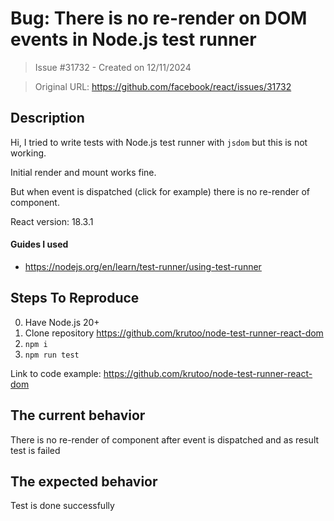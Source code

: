 # Bug: There is no re-render on DOM events in Node.js test runner

> Issue #31732 - Created on 12/11/2024

> Original URL: https://github.com/facebook/react/issues/31732

## Description

<!--
  Please provide a clear and concise description of what the bug is. Include
  screenshots if needed. Please test using the latest version of the relevant
  React packages to make sure your issue has not already been fixed.
-->

Hi, I tried to write tests with Node.js test runner with `jsdom` but this is not working.

Initial render and mount works fine.

But when event is dispatched (click for example) there is no re-render of component.

React version: 18.3.1

#### Guides I used

- https://nodejs.org/en/learn/test-runner/using-test-runner

## Steps To Reproduce

0. Have Node.js 20+ 
1. Clone repository https://github.com/krutoo/node-test-runner-react-dom
2. `npm i`
3. `npm run test`

<!--
  Your bug will get fixed much faster if we can run your code and it doesn't
  have dependencies other than React. Issues without reproduction steps or
  code examples may be immediately closed as not actionable.
-->

Link to code example: https://github.com/krutoo/node-test-runner-react-dom

<!--
  Please provide a CodeSandbox (https://codesandbox.io/s/new), a link to a
  repository on GitHub, or provide a minimal code example that reproduces the
  problem. You may provide a screenshot of the application if you think it is
  relevant to your bug report. Here are some tips for providing a minimal
  example: https://stackoverflow.com/help/mcve.
-->

## The current behavior

There is no re-render of component after event is dispatched and as result test is failed

## The expected behavior

Test is done successfully 
